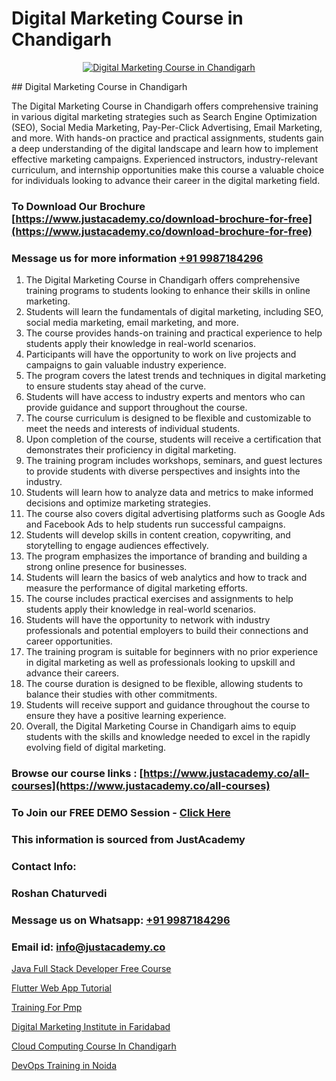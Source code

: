 # Digital Marketing Course in Chandigarh

<p align="center">
  <a href="https://justacademy.co/course-detail/digital-marketing">
    <img src="https://justacademy.co/storage2/course_image/1676636720_course_image.webp" alt="Digital Marketing Course in Chandigarh">
  </a>
</p>
## Digital Marketing Course in Chandigarh

The Digital Marketing Course in Chandigarh offers comprehensive training in various digital marketing strategies such as Search Engine Optimization (SEO), Social Media Marketing, Pay-Per-Click Advertising, Email Marketing, and more. With hands-on practice and practical assignments, students gain a deep understanding of the digital landscape and learn how to implement effective marketing campaigns. Experienced instructors, industry-relevant curriculum, and internship opportunities make this course a valuable choice for individuals looking to advance their career in the digital marketing field.
### To Download Our Brochure [https://www.justacademy.co/download-brochure-for-free](https://www.justacademy.co/download-brochure-for-free)
### Message us for more information [+91 9987184296](https://api.whatsapp.com/send?phone=919987184296)
1) The Digital Marketing Course in Chandigarh offers comprehensive training programs to students looking to enhance their skills in online marketing.
2) Students will learn the fundamentals of digital marketing, including SEO, social media marketing, email marketing, and more.
3) The course provides hands-on training and practical experience to help students apply their knowledge in real-world scenarios.
4) Participants will have the opportunity to work on live projects and campaigns to gain valuable industry experience.
5) The program covers the latest trends and techniques in digital marketing to ensure students stay ahead of the curve.
6) Students will have access to industry experts and mentors who can provide guidance and support throughout the course.
7) The course curriculum is designed to be flexible and customizable to meet the needs and interests of individual students.
8) Upon completion of the course, students will receive a certification that demonstrates their proficiency in digital marketing.
9) The training program includes workshops, seminars, and guest lectures to provide students with diverse perspectives and insights into the industry.
10) Students will learn how to analyze data and metrics to make informed decisions and optimize marketing strategies.
11) The course also covers digital advertising platforms such as Google Ads and Facebook Ads to help students run successful campaigns.
12) Students will develop skills in content creation, copywriting, and storytelling to engage audiences effectively.
13) The program emphasizes the importance of branding and building a strong online presence for businesses.
14) Students will learn the basics of web analytics and how to track and measure the performance of digital marketing efforts.
15) The course includes practical exercises and assignments to help students apply their knowledge in real-world scenarios.
16) Students will have the opportunity to network with industry professionals and potential employers to build their connections and career opportunities.
17) The training program is suitable for beginners with no prior experience in digital marketing as well as professionals looking to upskill and advance their careers.
18) The course duration is designed to be flexible, allowing students to balance their studies with other commitments.
19) Students will receive support and guidance throughout the course to ensure they have a positive learning experience.
20) Overall, the Digital Marketing Course in Chandigarh aims to equip students with the skills and knowledge needed to excel in the rapidly evolving field of digital marketing.

### Browse our course links : [https://www.justacademy.co/all-courses](https://www.justacademy.co/all-courses) 
### To Join our FREE DEMO Session - [Click Here](https://www.justacademy.co/register-for-course-demo)


### This information is sourced from JustAcademy
### Contact Info:
### Roshan Chaturvedi
### Message us on Whatsapp: [+91 9987184296](https://api.whatsapp.com/send?phone=919987184296)
### Email id: [info@justacademy.co](mailto:info@justacademy.co)
                
[Java Full Stack Developer Free Course](https://www.linkedin.com/pulse/java-full-stack-developer-free-course-justacademy-vrkvc?trackingId=sGNF%2BVRBn47wIOpfZcfZ5Q%3D%3D&lipi=urn%3Ali%3Apage%3Ad_flagship3_company_admin%3BKTN3ka3yQeC%2FJuvG1YVg3Q%3D%3D)

[Flutter Web App Tutorial](https://www.linkedin.com/pulse/flutter-web-app-tutorial-justacademy-delhi-jcosc/)

[Training For Pmp](https://medium.com/@ranemanish460/training-for-pmp-c8415f2c64cb)

[Digital Marketing Institute in Faridabad](https://medium.com/@roneet705/digital-marketing-institute-in-faridabad-777253cf6bae)

[Cloud Computing Course In Chandigarh](https://justacademyin.github.io/justacademy/cloud-computing-course-in-chandigarh)

[DevOps Training in Noida](https://justacademyin.github.io/justacademy/devops-training-in-noida)

